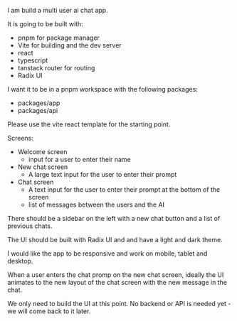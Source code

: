 I am build a multi user ai chat app.

It is going to be built with:
- pnpm for package manager
- Vite for building and the dev server
- react
- typescript
- tanstack router for routing
- Radix UI

I want it to be in a pnpm workspace with the following packages:
- packages/app
- packages/api

Please use the vite react template for the starting point.

Screens:

- Welcome screen
  - input for a user to enter their name
- New chat screen
  - A large text input for the user to enter their prompt
- Chat screen
  - A text input for the user to enter their prompt at the bottom of the screen
  - list of messages between the users and the AI

There should be a sidebar on the left with a new chat button and a list of previous chats.

The UI should be built with Radix UI and and have a light and dark theme.

I would like the app to be responsive and work on mobile, tablet and desktop.

When a user enters the chat promp on the new chat screen, ideally the UI animates to the new layout of the chat screen with the new message in the chat.

We only need to build the UI at this point. No backend or API is needed yet - we will come back to it later.

